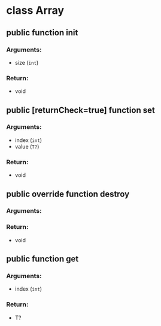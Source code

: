 # class Array<T>


## public function __init__
### Arguments:
- size (`int`)
### Return:
- void




## public [__returnCheck__=true] function set
### Arguments:
- index (`int`)
- value (`T?`)
### Return:
- void




## public override function __destroy__
### Arguments:

### Return:
- void




## public function __get__
### Arguments:
- index (`int`)
### Return:
- T?








